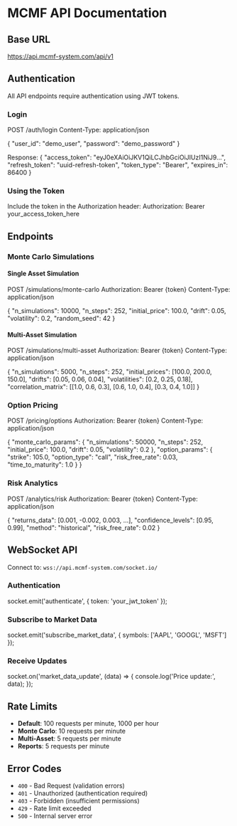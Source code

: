 # MCMF API Documentation

## Base URL
https://api.mcmf-system.com/api/v1



## Authentication

All API endpoints require authentication using JWT tokens.

### Login
POST /auth/login
Content-Type: application/json

{
"user_id": "demo_user",
"password": "demo_password"
}



Response:
{
"access_token": "eyJ0eXAiOiJKV1QiLCJhbGciOiJIUzI1NiJ9...",
"refresh_token": "uuid-refresh-token",
"token_type": "Bearer",
"expires_in": 86400
}



### Using the Token
Include the token in the Authorization header:
Authorization: Bearer your_access_token_here



## Endpoints

### Monte Carlo Simulations

#### Single Asset Simulation
POST /simulations/monte-carlo
Authorization: Bearer {token}
Content-Type: application/json

{
"n_simulations": 10000,
"n_steps": 252,
"initial_price": 100.0,
"drift": 0.05,
"volatility": 0.2,
"random_seed": 42
}



#### Multi-Asset Simulation
POST /simulations/multi-asset
Authorization: Bearer {token}
Content-Type: application/json

{
"n_simulations": 5000,
"n_steps": 252,
"initial_prices": [100.0, 200.0, 150.0],
"drifts": [0.05, 0.06, 0.04],
"volatilities": [0.2, 0.25, 0.18],
"correlation_matrix": [[1.0, 0.6, 0.3], [0.6, 1.0, 0.4], [0.3, 0.4, 1.0]]
}



### Option Pricing

POST /pricing/options
Authorization: Bearer {token}
Content-Type: application/json

{
"monte_carlo_params": {
"n_simulations": 50000,
"n_steps": 252,
"initial_price": 100.0,
"drift": 0.05,
"volatility": 0.2
},
"option_params": {
"strike": 105.0,
"option_type": "call",
"risk_free_rate": 0.03,
"time_to_maturity": 1.0
}
}



### Risk Analytics

POST /analytics/risk
Authorization: Bearer {token}
Content-Type: application/json

{
"returns_data": [0.001, -0.002, 0.003, ...],
"confidence_levels": [0.95, 0.99],
"method": "historical",
"risk_free_rate": 0.02
}



## WebSocket API

Connect to: `wss://api.mcmf-system.com/socket.io/`

### Authentication
socket.emit('authenticate', {
token: 'your_jwt_token'
});



### Subscribe to Market Data
socket.emit('subscribe_market_data', {
symbols: ['AAPL', 'GOOGL', 'MSFT']
});



### Receive Updates
socket.on('market_data_update', (data) => {
console.log('Price update:', data);
});



## Rate Limits

- **Default**: 100 requests per minute, 1000 per hour
- **Monte Carlo**: 10 requests per minute
- **Multi-Asset**: 5 requests per minute
- **Reports**: 5 requests per minute

## Error Codes

- `400` - Bad Request (validation errors)
- `401` - Unauthorized (authentication required)
- `403` - Forbidden (insufficient permissions)
- `429` - Rate limit exceeded
- `500` - Internal server error
